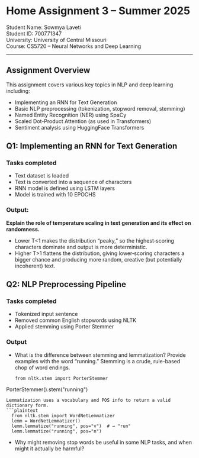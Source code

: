 # Home Assignment 3 – Summer 2025  
Student Name: Sowmya Laveti  
Student ID: 700771347  
University: University of Central Missouri  
Course: CS5720 – Neural Networks and Deep Learning  

---

## Assignment Overview  
This assignment covers various key topics in NLP and deep learning including:

- Implementing an RNN for Text Generation
- Basic NLP preprocessing (tokenization, stopword removal, stemming)
- Named Entity Recognition (NER) using SpaCy
- Scaled Dot-Product Attention (as used in Transformers)
- Sentiment analysis using HuggingFace Transformers
## Q1: Implementing an RNN for Text Generation
### Tasks completed
- Text dataset is loaded
- Text is converted into a sequence of characters
- RNN model is defined using LSTM layers
- Model is trained with 10 EPOCHS
### Output:

**Explain the role of temperature scaling in text generation and its effect on randomness.**
- Lower T<1 makes the distribution “peaky,” so the highest‐scoring characters dominate and output is more deterministic.
- Higher T>1 flattens the distribution, giving lower‐scoring characters a bigger chance and producing more random, creative (but potentially incoherent) text.

## Q2: NLP Preprocessing Pipeline
### Tasks completed
- Tokenized input sentence
- Removed common English stopwords using NLTK
- Applied stemming using Porter Stemmer
### Output
- What is the difference between stemming and lemmatization? Provide examples with the word “running.”
  Stemming is a crude, rule-based chop of word endings.
  ```plaintext
  from nltk.stem import PorterStemmer
PorterStemmer().stem("running")
```
Lemmatization uses a vocabulary and POS info to return a valid dictionary form.
```plaintext
  from nltk.stem import WordNetLemmatizer
  lemm = WordNetLemmatizer()
  lemm.lemmatize("running", pos="v")  # → "run"
  lemm.lemmatize("running", pos="n")
```
- Why might removing stop words be useful in some NLP tasks, and when might it actually be harmful?
